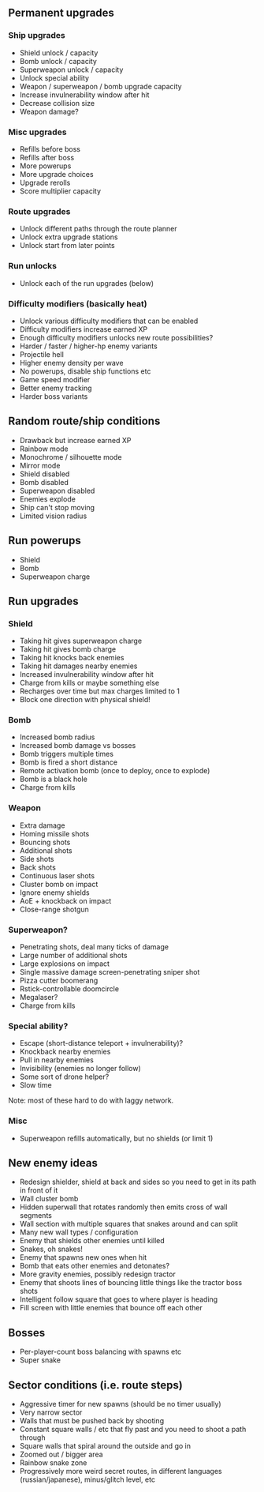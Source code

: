 ## Permanent upgrades

### Ship upgrades
* Shield unlock / capacity
* Bomb unlock / capacity
* Superweapon unlock / capacity
* Unlock special ability
* Weapon / superweapon / bomb upgrade capacity
* Increase invulnerability window after hit
* Decrease collision size
* Weapon damage?

### Misc upgrades
* Refills before boss
* Refills after boss
* More powerups
* More upgrade choices
* Upgrade rerolls
* Score multiplier capacity

### Route upgrades
* Unlock different paths through the route planner
* Unlock extra upgrade stations
* Unlock start from later points

### Run unlocks
* Unlock each of the run upgrades (below)

### Difficulty modifiers (basically heat)
* Unlock various difficulty modifiers that can be enabled
* Difficulty modifiers increase earned XP
* Enough difficulty modifiers unlocks new route possibilities?
* Harder / faster / higher-hp enemy variants
* Projectile hell
* Higher enemy density per wave
* No powerups, disable ship functions etc
* Game speed modifier
* Better enemy tracking
* Harder boss variants

## Random route/ship conditions
* Drawback but increase earned XP
* Rainbow mode
* Monochrome / silhouette mode
* Mirror mode
* Shield disabled
* Bomb disabled
* Superweapon disabled
* Enemies explode
* Ship can't stop moving
* Limited vision radius

## Run powerups
* Shield
* Bomb
* Superweapon charge

## Run upgrades

### Shield
* Taking hit gives superweapon charge
* Taking hit gives bomb charge
* Taking hit knocks back enemies
* Taking hit damages nearby enemies
* Increased invulnerability window after hit
* Charge from kills or maybe something else
* Recharges over time but max charges limited to 1
* Block one direction with physical shield!

### Bomb
* Increased bomb radius
* Increased bomb damage vs bosses
* Bomb triggers multiple times
* Bomb is fired a short distance
* Remote activation bomb (once to deploy, once to explode)
* Bomb is a black hole
* Charge from kills

### Weapon
* Extra damage
* Homing missile shots
* Bouncing shots
* Additional shots
* Side shots
* Back shots
* Continuous laser shots
* Cluster bomb on impact
* Ignore enemy shields
* AoE + knockback on impact
* Close-range shotgun

### Superweapon?
* Penetrating shots, deal many ticks of damage
* Large number of additional shots
* Large explosions on impact
* Single massive damage screen-penetrating sniper shot
* Pizza cutter boomerang
* Rstick-controllable doomcircle
* Megalaser?
* Charge from kills

### Special ability?
* Escape (short-distance teleport + invulnerability)?
* Knockback nearby enemies
* Pull in nearby enemies
* Invisibility (enemies no longer follow)
* Some sort of drone helper?
* Slow time

Note: most of these hard to do with laggy network.

### Misc
* Superweapon refills automatically, but no shields (or limit 1)

## New enemy ideas
* Redesign shielder, shield at back and sides so you need to get in its path in front of it
* Wall cluster bomb
* Hidden superwall that rotates randomly then emits cross of wall segments
* Wall section with multiple squares that snakes around and can split
* Many new wall types / configuration
* Enemy that shields other enemies until killed
* Snakes, oh snakes!
* Enemy that spawns new ones when hit
* Bomb that eats other enemies and detonates?
* More gravity enemies, possibly redesign tractor
* Enemy that shoots lines of bouncing little things like the tractor boss shots
* Intelligent follow square that goes to where player is heading
* Fill screen with little enemies that bounce off each other

## Bosses
* Per-player-count boss balancing with spawns etc
* Super snake

## Sector conditions (i.e. route steps)
* Aggressive timer for new spawns (should be no timer usually)
* Very narrow sector
* Walls that must be pushed back by shooting
* Constant square walls / etc that fly past and you need to shoot a path through
* Square walls that spiral around the outside and go in
* Zoomed out / bigger area
* Rainbow snake zone
* Progressively more weird secret routes, in different languages (russian/japanese), minus/glitch level, etc